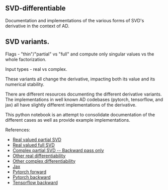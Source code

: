 ## SVD-differentiable
Documentation and implementations of the various forms of SVD's derivative in the context of AD.

## SVD variants. 

Flags - "thin"/"partial" vs "full" and compute only singular values vs the whole factorization. 

Input types - real vs complex.

These variants all change the derivative, impacting both its value and its numerical stability. 

There are different resources documenting the different 
derivative variants. The implementations in well known AD codebases (pytorch, tensorflow, and jax) all have slightly different implementations of the derivative.

This python notebook is an attempt to consolidate documentation of the different cases as well as provide example implementations.

References:
- [Real valued partial SVD](https://j-towns.github.io/papers/svd-derivative.pdf)
- [Real valued full SVD](https://people.maths.ox.ac.uk/gilesm/files/NA-08-01.pdf)
- [Complex partial SVD -- Backward pass only](https://arxiv.org/pdf/1909.02659.pdf)
- [Other real differentiability](https://arxiv.org/pdf/1509.07838.pdf)
- [Other complex differentiability](https://giggleliu.github.io/2019/04/02/einsumbp.html)
- [Jax](https://github.com/google/jax/blob/2a00533e3e686c1c9d7dfe9ed2a3b19217cfe76f/jax/_src/lax/linalg.py#L1578)
- [Pytorch forward](https://github.com/pytorch/pytorch/blob/7a8152530d490b30a56bb090e9a67397d20e16b1/torch/csrc/autograd/FunctionsManual.cpp#L3122)
- [Pytorch backward](https://github.com/pytorch/pytorch/blob/7a8152530d490b30a56bb090e9a67397d20e16b1/torch/csrc/autograd/FunctionsManual.cpp#L3228)
- [Tensorflow backward](https://github.com/tensorflow/tensorflow/blob/bbe41abdcb2f7e923489bfa21cfb546b6022f330/tensorflow/python/ops/linalg_grad.py#L815)
